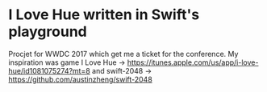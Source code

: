# I Love Hue written in Swift's playground

Procjet for WWDC 2017 which get me a ticket for the conference.
My inspiration was game I Love Hue -> https://itunes.apple.com/us/app/i-love-hue/id1081075274?mt=8
and swift-2048 -> https://github.com/austinzheng/swift-2048
